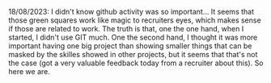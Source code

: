 18/08/2023: I didn't know github activity was so important... It seems that those green squares work like magic to recruiters eyes, which makes sense if those are related to work. The truth is that, one the one hand, when I started, I didn't use GIT much. One the second hand, I thought it was more important having one big project than showing smaller things that can be masked by the skilles showed in other projects, but it seems that that's not the case (got a very valuable feedback today from a recruiter about this). So here we are.